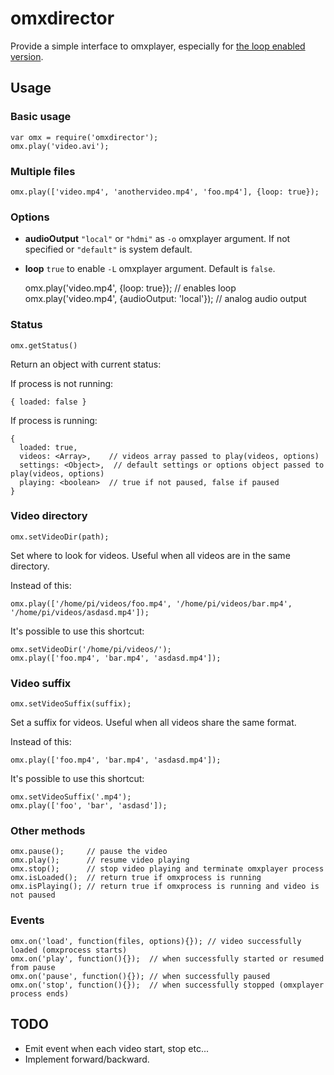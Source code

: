# omxdirector

Provide a simple interface to omxplayer, especially
for [the loop enabled version](https://github.com/pasky/omxplayer).

## Usage

### Basic usage

    var omx = require('omxdirector');
    omx.play('video.avi');

### Multiple files

    omx.play(['video.mp4', 'anothervideo.mp4', 'foo.mp4'], {loop: true});

### Options

 - **audioOutput** `"local"` or `"hdmi"` as `-o` omxplayer argument. If not specified or `"default"` is system default.
 - **loop** `true` to enable `-L` omxplayer argument. Default is `false`.


    omx.play('video.mp4', {loop: true}); // enables loop
    omx.play('video.mp4', {audioOutput: 'local'}); // analog audio output

### Status

    omx.getStatus()

Return an object with current status:

If process is not running:

    { loaded: false }

If process is running:

    {
      loaded: true,
      videos: <Array>,    // videos array passed to play(videos, options)
      settings: <Object>,  // default settings or options object passed to play(videos, options)
      playing: <boolean>  // true if not paused, false if paused
    }

### Video directory

    omx.setVideoDir(path);

Set where to look for videos. Useful when all videos are in the same directory.

Instead of this:

    omx.play(['/home/pi/videos/foo.mp4', '/home/pi/videos/bar.mp4', '/home/pi/videos/asdasd.mp4']);

It's possible to use this shortcut:

    omx.setVideoDir('/home/pi/videos/');
    omx.play(['foo.mp4', 'bar.mp4', 'asdasd.mp4']);

### Video suffix

    omx.setVideoSuffix(suffix);

Set a suffix for videos. Useful when all videos share the same format.

Instead of this:

    omx.play(['foo.mp4', 'bar.mp4', 'asdasd.mp4']);

It's possible to use this shortcut:

    omx.setVideoSuffix('.mp4');
    omx.play(['foo', 'bar', 'asdasd']);

### Other methods

    omx.pause();     // pause the video
    omx.play();      // resume video playing
    omx.stop();      // stop video playing and terminate omxplayer process
    omx.isLoaded();  // return true if omxprocess is running
    omx.isPlaying(); // return true if omxprocess is running and video is not paused

### Events

    omx.on('load', function(files, options){}); // video successfully loaded (omxprocess starts)
    omx.on('play', function(){});  // when successfully started or resumed from pause
    omx.on('pause', function(){}); // when successfully paused
    omx.on('stop', function(){});  // when successfully stopped (omxplayer process ends)

## TODO

 - Emit event when each video start, stop etc...
 - Implement forward/backward.
 